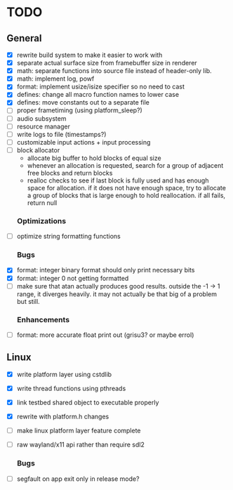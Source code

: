 <!--*
 * Description:  Todo list for project museum
 * Author:       Alicia Amarilla (smushyaa@gmail.com)
 * File Created: June 15, 2023
-->
# TODO 
## General 
- [x] rewrite build system to make it easier to work with
- [x] separate actual surface size from framebuffer size in renderer
- [x] math: separate functions into source file instead of header-only lib.
- [x] math: implement log, powf
- [x] format: implement usize/isize specifier so no need to cast
- [x] defines: change all macro function names to lower case
- [x] defines: move constants out to a separate file
- [ ] proper frametiming (using platform_sleep?)
- [ ] audio subsystem
- [ ] resource manager
- [ ] write logs to file (timestamps?)
- [ ] customizable input actions + input processing
- [ ] block allocator
    - allocate big buffer to hold blocks of equal size
    - whenever an allocation is requested, search for a
        group of adjacent free blocks and return blocks
    - realloc checks to see if last block is fully used and
        has enough space for allocation. if it does not have
        enough space, try to allocate a group of blocks that is
        large enough to hold reallocation. if all fails, return null
    ### Optimizations
- [ ] optimize string formatting functions
    ### Bugs
- [x] format: integer binary format should only print necessary bits
- [x] format: integer 0 not getting formatted
- [ ] make sure that atan actually produces good results.
    outside the -1 -> 1 range, it diverges heavily.
    it may not actually be that big of a problem but still.
    ### Enhancements
- [ ] format: more accurate float print out (grisu3? or maybe errol)
## Linux
- [x] write platform layer using cstdlib
- [x] write thread functions using pthreads
- [x] link testbed shared object to executable properly
- [x] rewrite with platform.h changes
- [ ] make linux platform layer feature complete
- [ ] raw wayland/x11 api rather than require sdl2
    ### Bugs
- [ ] segfault on app exit only in release mode?

